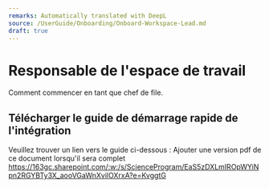 ```yaml
---
remarks: Automatically translated with DeepL
source: /UserGuide/Onboarding/Onboard-Workspace-Lead.md
draft: true
---
```


# Responsable de l'espace de travail

Comment commencer en tant que chef de file.

## Télécharger le guide de démarrage rapide de l'intégration

Veuillez trouver un lien vers le guide ci-dessous :
Ajouter une version pdf de ce document lorsqu'il sera complet https://163gc.sharepoint.com/:w:/s/ScienceProgram/EaS5zDXLmIROpWYiNpn2RGYBTy3X_aooVGaWnXvilOXrxA?e=KvggtG
